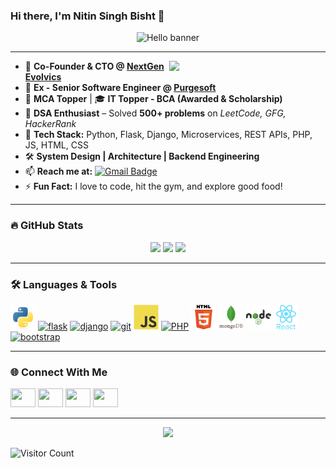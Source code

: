 ### Hi there, I'm Nitin Singh Bisht 👋
<p align="center">
  <img src="https://user-images.githubusercontent.com/77008381/145186736-1d1a4508-60a3-4169-acb7-ede41a7c85d6.png" alt="Hello banner">
</p>

---

<img align="right" src="https://media.giphy.com/media/qgQUggAC3Pfv687qPC/giphy.gif" width="250" />

- 🚀 **Co-Founder & CTO @ [NextGen Evolvics](https://nextgenevolvics.com)** 
- 💼 **Ex - Senior Software Engineer @ [Purgesoft](https://purgesoft.com/)** 
- 🥇 **MCA Topper** | 🎓 **IT Topper - BCA (Awarded & Scholarship)**  
- 🧠 **DSA Enthusiast** – Solved **500+ problems** on *LeetCode, GFG, HackerRank*
- 🧰 **Tech Stack:** Python, Flask, Django, Microservices, REST APIs, PHP, JS, HTML, CSS
- 🛠️ **System Design | Architecture | Backend Engineering**
- 📫 **Reach me at:** [![Gmail Badge](https://img.shields.io/badge/-Gmail-c14438?style=flat-square&logo=Gmail&logoColor=white&link=mailto:nitin001.singh@gmail.com)](mailto:nitin001.singh@gmail.com)
- ⚡ **Fun Fact:** I love to code, hit the gym, and explore good food!

---

### 🔥 GitHub Stats

<p align="center">
  <img src="https://github-readme-stats.vercel.app/api?username=nitin001singh&show_icons=true&theme=tokyonight" />
  <img src="https://github-readme-streak-stats.herokuapp.com/?user=nitin001singh&theme=tokyonight" />
  <img src="https://github-readme-stats.vercel.app/api/top-langs/?username=nitin001singh&layout=compact&theme=tokyonight" />
</p>

---

### 🛠️ Languages & Tools

<p align="left">
  <a href="https://www.python.org" target="_blank"><img src="https://raw.githubusercontent.com/devicons/devicon/master/icons/python/python-original.svg" alt="python" width="40" height="40"/></a>
  <a href="https://flask.palletsprojects.com/" target="_blank"><img src="https://www.vectorlogo.zone/logos/pocoo_flask/pocoo_flask-icon.svg" alt="flask" width="40" height="40"/></a>
  <a href="https://www.djangoproject.com/" target="_blank"><img src="https://www.vectorlogo.zone/logos/djangoproject/djangoproject-icon.svg" alt="django" width="40" height="40"/></a>
  <a href="https://git-scm.com/" target="_blank"><img src="https://www.vectorlogo.zone/logos/git-scm/git-scm-icon.svg" alt="git" width="40" height="40"/></a>
  <a href="https://developer.mozilla.org/en-US/docs/Web/JavaScript" target="_blank"><img src="https://raw.githubusercontent.com/devicons/devicon/master/icons/javascript/javascript-original.svg" alt="javascript" width="40" height="40"/></a>
  <a href="https://www.php.net/" target="_blank"><img src="https://www.php.net/images/logos/php-logo-white.svg" alt="PHP" width="40" height="40"/></a>
  <a href="https://www.w3.org/html/" target="_blank"><img src="https://raw.githubusercontent.com/devicons/devicon/master/icons/html5/html5-original-wordmark.svg" alt="html5" width="40" height="40"/></a>
  <a href="https://www.mongodb.com/" target="_blank"><img src="https://raw.githubusercontent.com/devicons/devicon/master/icons/mongodb/mongodb-original-wordmark.svg" alt="mongodb" width="40" height="40"/></a>
  <a href="https://nodejs.org" target="_blank"><img src="https://raw.githubusercontent.com/devicons/devicon/master/icons/nodejs/nodejs-original-wordmark.svg" alt="nodejs" width="40" height="40"/></a>
  <a href="https://reactjs.org/" target="_blank"><img src="https://raw.githubusercontent.com/devicons/devicon/master/icons/react/react-original-wordmark.svg" alt="react" width="40" height="40"/></a>
  <a href="https://getbootstrap.com" target="_blank"><img src="https://img.icons8.com/color/bootstrap.png" alt="bootstrap" width="40" height="40"/></a>
</p>

---

### 🌐 Connect With Me

<p align="left">
  <a href="https://www.linkedin.com/in/nitin-singh-bisht-460873139/" target="_blank"><img src="https://raw.githubusercontent.com/rahuldkjain/github-profile-readme-generator/master/src/images/icons/Social/linked-in-alt.svg" height="30" width="40" /></a>
  <a href="https://leetcode.com/u/user8733qZ/" target="_blank"><img src="https://raw.githubusercontent.com/rahuldkjain/github-profile-readme-generator/master/src/images/icons/Social/leet-code.svg" height="30" width="40" /></a>
  <a href="https://www.hackerrank.com/profile/nitin001_singh" target="_blank"><img src="https://raw.githubusercontent.com/rahuldkjain/github-profile-readme-generator/master/src/images/icons/Social/hackerrank.svg" height="30" width="40" /></a>
  <a href="https://www.geeksforgeeks.org/user/nitin00e6aq/" target="_blank"><img src="https://raw.githubusercontent.com/rahuldkjain/github-profile-readme-generator/master/src/images/icons/Social/geeks-for-geeks.svg" height="30" width="40" /></a>
</p>

---

<p align="center">
  <img src="https://readme-typing-svg.herokuapp.com?font=Fira+Code&weight=500&size=24&duration=4000&pause=1000&color=38C2FF&center=true&width=435&lines=Keep+Learning+%E2%9C%85;Keep+Building+%F0%9F%94%A7;Keep+Growing+%F0%9F%8C%B1"/>
</p>

![Visitor Count](https://komarev.com/ghpvc/?username=nitin001singh&style=flat-square&color=blue)
